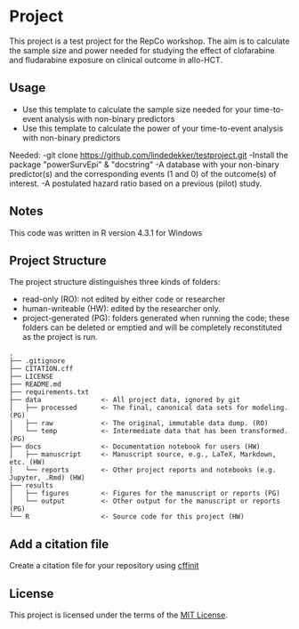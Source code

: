 # Project

This project is a test project for the RepCo workshop.
The aim is to calculate the sample size and power needed for studying the effect of clofarabine and fludarabine exposure on clinical outcome in allo-HCT.

## Usage

- Use this template to calculate the sample size needed for your time-to-event analysis with non-binary predictors
- Use this template to calculate the power of your time-to-event analysis with non-binary predictors

Needed:
-git clone https://github.com/lindedekker/testproject.git
-Install the package "powerSurvEpi" & "docstring"
-A database with your non-binary predictor(s) and the corresponding events (1 and 0) of the outcome(s) of interest. 
-A postulated hazard ratio based on a previous (pilot) study. 

## Notes 
This code was written in R version 4.3.1 for Windows

## Project Structure 

The project structure distinguishes three kinds of folders:
- read-only (RO): not edited by either code or researcher
- human-writeable (HW): edited by the researcher only.
- project-generated (PG): folders generated when running the code; these folders can be deleted or emptied and will be completely reconstituted as the project is run.


```
.
├── .gitignore
├── CITATION.cff
├── LICENSE
├── README.md
├── requirements.txt
├── data               <- All project data, ignored by git
│   ├── processed      <- The final, canonical data sets for modeling. (PG)
│   ├── raw            <- The original, immutable data dump. (RO)
│   └── temp           <- Intermediate data that has been transformed. (PG)
├── docs               <- Documentation notebook for users (HW)
│   ├── manuscript     <- Manuscript source, e.g., LaTeX, Markdown, etc. (HW)
│   └── reports        <- Other project reports and notebooks (e.g. Jupyter, .Rmd) (HW)
├── results
│   ├── figures        <- Figures for the manuscript or reports (PG)
│   └── output         <- Other output for the manuscript or reports (PG)
└── R                  <- Source code for this project (HW)

```

## Add a citation file
Create a citation file for your repository using [cffinit](https://citation-file-format.github.io/cff-initializer-javascript/#/)

## License

This project is licensed under the terms of the [MIT License](/LICENSE).
